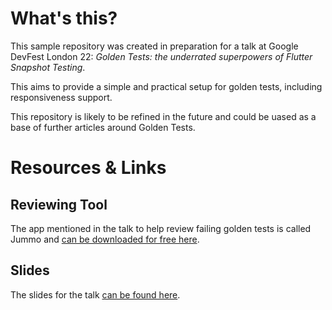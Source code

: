 # What's this?

This sample repository was created in preparation for a talk at Google DevFest London 22: _Golden Tests: the underrated superpowers of Flutter Snapshot Testing_.

This aims to provide a simple and practical setup for golden tests, including responsiveness support.

This repository is likely to be refined in the future and could be uased as a base of further articles around Golden Tests.


# Resources & Links

## Reviewing Tool
The app mentioned in the talk to help review failing golden tests is called Jummo and [can be downloaded for free here](https://firebasestorage.googleapis.com/v0/b/jummo-prod.appspot.com/o/Jummo_installer.pkg?alt=media&token=676bd4af-d0a3-4aad-a3be-4d2cca2048ed).

## Slides
The slides for the talk [can be found here](https://docs.google.com/presentation/d/1piiE7Z4A-q0nRZcPh2-ytKEydbYxU8Jyhs8mehVt6XE/edit?usp=sharing).


